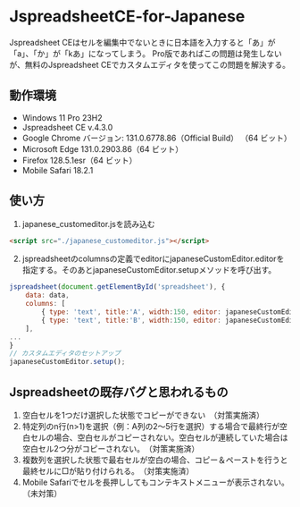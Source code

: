 # JspreadsheetCE-for-Japanese

Jspreadsheet CEはセルを編集中でないときに日本語を入力すると「あ」が「a」、「か」が「kあ」になってしまう。
Pro版であればこの問題は発生しないが、無料のJspreadsheet CEでカスタムエディタを使ってこの問題を解決する。

## 動作環境
* Windows 11 Pro 23H2
* Jspreadsheet CE v.4.3.0
* Google Chrome バージョン: 131.0.6778.86（Official Build） （64 ビット）
* Microsoft Edge 131.0.2903.86（64 ビット）
* Firefox 128.5.1esr（64 ビット）
* Mobile Safari 18.2.1

## 使い方
1. japanese_customeditor.jsを読み込む
```html
<script src="./japanese_customeditor.js"></script>
```

2. jspreadsheetのcolumnsの定義でeditorにjapaneseCustomEditor.editorを指定する。そのあとjapaneseCustomEditor.setupメソッドを呼び出す。
```javascript
jspreadsheet(document.getElementById('spreadsheet'), {
	data: data,
	columns: [
		{ type: 'text', title:'A', width:150, editor: japaneseCustomEditor.editor },
		{ type: 'text', title:'B', width:150, editor: japaneseCustomEditor.editor },
	],
...
}
// カスタムエディタのセットアップ
japaneseCustomEditor.setup();
```

## Jspreadsheetの既存バグと思われるもの
1. 空白セルを1つだけ選択した状態でコピーができない　（対策実施済）
2. 特定列のn行(n>1)を選択（例：A列の2～5行を選択）する場合で最終行が空白セルの場合、空白セルがコピーされない。空白セルが連続していた場合は空白セル2つ分がコピーされない。　（対策実施済）
3. 複数列を選択した状態で最右セルが空白の場合、コピー＆ペーストを行うと最終セルに□が貼り付けられる。　（対策実施済）
4. Mobile Safariでセルを長押ししてもコンテキストメニューが表示されない。　（未対策）
